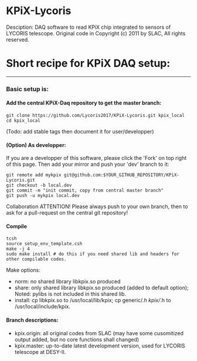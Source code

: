 # KPiX-Lycoris

Desciption: DAQ software to read KPiX chip integrated to sensors of LYCORIS telescope. Original code in Copyright (c) 2011 by SLAC, All rights reserved.


# Short recipe for KPiX DAQ setup:
--------------

### Basic setup is:

#### Add the central KPiX-Daq repository to get the master branch:

```
git clone https://github.com/Lycoris2017/KPiX-Lycoris.git kpix_local
cd kpix_local
```

(Todo: add stable tags then document it for user/developper)

#### (Option) As developper:

If you are a developper of this software, please click the 'Fork' on top right of this page. Then add your mirror and push your 'dev' branch to it:

```
git remote add mykpix git@github.com:$YOUR_GITHUB_REPOSITORY/KPiX-Lycoris.git
git checkout -b local.dev
git commit -m "init commit, copy from central master branch"
git push -u mykpix local.dev
```

Collaboration ATTENTION! Please always push to your own branch, then to ask for a pull-request on the central git repository!

#### Compile

```
tcsh
source setup_env_template.csh
make -j 4
sudo make install # do this if you need shared lib and headers for other compilable codes.
```

Make options:
* norm: no shared library libkpix.so produced
* share: only shared library libkpix.so produced (added to default option); Noted: pylibs is not included in this shared lib.
* install: cp libkpix.so to /usr/local/lib/kpix; cp generic/*.h kpix/*.h to /usr/local/include/kpix.

#### Branch descriptions:

* kpix.origin: all original codes from SLAC (may have some cusomitized output added, but no core functions shall changed)
* kpix.master: up-to-date latest development version, used for LYCORIS telescope at DESY-II.
